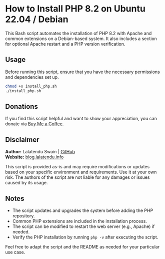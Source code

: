 # How to Install PHP 8.2 on Ubuntu 22.04 / Debian

This Bash script automates the installation of PHP 8.2 with Apache and common extensions on a Debian-based system. It also includes a section for optional Apache restart and a PHP version verification.

## Usage

Before running this script, ensure that you have the necessary permissions and dependencies set up.

```bash
chmod +x install_php.sh
./install_php.sh
```

## Donations

If you find this script helpful and want to show your appreciation, you can donate via [Buy Me a Coffee](https://www.buymeacoffee.com/lalatendu.swain).

## Disclaimer

**Author:** Lalatendu Swain | [GitHub](https://github.com/Lalatenduswain)  
**Website:** [blog.lalatendu.info](https://blog.lalatendu.info/)

This script is provided as-is and may require modifications or updates based on your specific environment and requirements. Use it at your own risk. The authors of the script are not liable for any damages or issues caused by its usage.

## Notes

- The script updates and upgrades the system before adding the PHP repository.
- Common PHP extensions are included in the installation process.
- The script can be modified to restart the web server (e.g., Apache) if needed.
- Verify the PHP installation by running `php -v` after executing the script.

Feel free to adapt the script and the README as needed for your particular use case.
